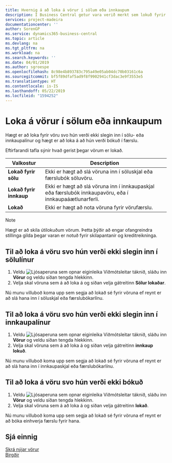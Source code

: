 ```yaml
---
title: Hvernig á að loka á vörur í sölum eða innkaupum
description: Í Business Central getur vara verið merkt sem lokuð fyrir sölu, lokuð fyrir innkaupum eða lokuð fyrir allt.
services: project-madeira
documentationcenter: ''
author: SorenGP
ms.service: dynamics365-business-central
ms.topic: article
ms.devlang: na
ms.tgt_pltfrm: na
ms.workload: na
ms.search.keywords: ''
ms.date: 04/01/2019
ms.author: sgroespe
ms.openlocfilehash: 8c98e4b893783c795a49e05ab04dc70b03161c6a
ms.sourcegitcommit: bf5f89dfaf5ad9f8f9902941cf3dac3e9f3553e5
ms.translationtype: HT
ms.contentlocale: is-IS
ms.lasthandoff: 05/22/2019
ms.locfileid: "1594252"
---
```

# <a name="block-items-from-sales-or-purchasing"></a>Loka á vörur í sölum eða innkaupum
Hægt er að loka fyrir vöru svo hún verði ekki slegin inn í sölu- eða innkaupalínur og hægt er að loka á að hún verði bókuð í færslu.  

Eftirfarandi tafla sýnir hvað gerist þegar vörum er lokað.  

|Valkostur|Description|  
|--------------------|------------|  
|**Lokað fyrir sölu**|Ekki er hægt að slá vöruna inn í söluskjal eða færslubók söluvöru.|  
|**Lokað fyrir innkaup**|Ekki er hægt að slá vöruna inn í innkaupaskjal eða færslubók innkaupavöru, eða í innkaupaáætlunarferli.|  
|**Lokað**|Ekki er hægt að nota vöruna fyrir vörufærslu.|  

> [!NOTE]
> Hægt er að skila útilokuðum vörum. Þetta þýðir að engar ofangreindra stillinga gilda þegar varan er notuð fyrir skilapantanir og kreditreikninga.

## <a name="to-block-an-item-from-being-entered-on-sales-lines"></a>Til að loka á vöru svo hún verði ekki slegin inn í sölulínur  

1.  Veldu ![Ljósaperuna sem opnar eiginleika Viðmótsleitar](media/ui-search/search_small.png "Segðu mér hvað þú vilt gera") táknið, sláðu inn **Vörur** og veldu síðan tengda hlekkinn.  
2.  Velja skal vöruna sem á að loka á og síðan velja gátreitinn **Sölur lokaðar**.  

Nú munu villuboð koma upp sem segja að lokað sé fyrir vöruna ef reynt er að slá hana inn í söluskjal eða færslubókarlínu.

## <a name="to-block-an-item-from-being-entered-on-purchase-lines"></a>Til að loka á vöru svo hún verði ekki slegin inn í innkaupalínur  

1.  Veldu ![Ljósaperuna sem opnar eiginleika Viðmótsleitar](media/ui-search/search_small.png "Segðu mér hvað þú vilt gera") táknið, sláðu inn **Vörur** og veldu síðan tengda hlekkinn.  
2.  Velja skal vöruna sem á að loka á og síðan velja gátreitinn **innkaup lokuð**.  

Nú munu villuboð koma upp sem segja að lokað sé fyrir vöruna ef reynt er að slá hana inn í innkaupaskjal eða færslubókarlínu.

## <a name="to-block-an-item-from-being-posted"></a>Til að loka á vöru svo hún verði ekki bókuð
1. Veldu ![Ljósaperuna sem opnar eiginleika Viðmótsleitar](media/ui-search/search_small.png "Segðu mér hvað þú vilt gera") táknið, sláðu inn **Vörur** og veldu síðan tengda hlekkinn.
2. Velja skal vöruna sem á að loka á og síðan velja gátreitinn **lokað**.

Nú munu villuboð koma upp sem segja að lokað sé fyrir vöruna ef reynt er að bóka einhverja færslu fyrir hana.

## <a name="see-also"></a>Sjá einnig  
[Skrá nýjar vörur](inventory-how-register-new-items.md)  
[Birgðir](inventory-manage-inventory.md)  
